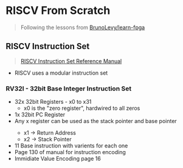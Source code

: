 # RISCV From Scratch

> Following the lessons from [BrunoLevy/learn-fpga](https://github.com/BrunoLevy/learn-fpga/)

## RISCV Instruction Set

> [RISCV Instruction Set Reference Manual](https://github.com/riscv/riscv-isa-manual/releases/download/Ratified-IMAFDQC/riscv-spec-20191213.pdf)

- RISCV uses a modular instruction set

### RV32I - 32bit Base Integer Instruction Set

- 32x 32bit Registers - x0 to x31
    - x0 is the "zero register", hardwired to all zeros
- 1x 32bit PC Register
- Any x<n> register can be used as the stack pointer and base pointer
    - x1 -> Return Address
    - x2 -> Stack Pointer
- 11 Base instruction with varients for each one
- Page 130 of manual for instruction encoding
- Immidiate Value Encoding page 16